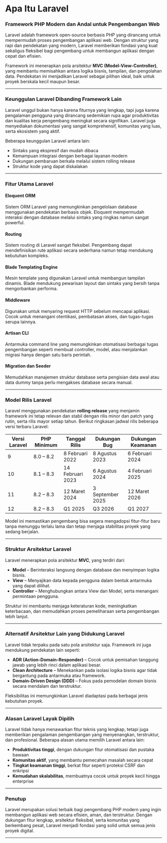 # Apa Itu Laravel

### Framework PHP Modern dan Andal untuk Pengembangan Web

Laravel adalah framework open-source berbasis PHP yang dirancang untuk mempermudah proses pengembangan aplikasi web. Dengan struktur yang rapi dan pendekatan yang modern, Laravel memberikan fondasi yang kuat sekaligus fleksibel bagi pengembang untuk membangun aplikasi dengan cepat dan efisien.

Framework ini menerapkan pola arsitektur **MVC (Model-View-Controller)**, yang membantu memisahkan antara logika bisnis, tampilan, dan pengolahan data. Pendekatan ini menjadikan Laravel sebagai pilihan ideal, baik untuk proyek berskala kecil maupun besar.

***

### Keunggulan Laravel Dibanding Framework Lain

Laravel unggul bukan hanya karena fiturnya yang lengkap, tapi juga karena pengalaman pengguna yang dirancang sedemikian rupa agar produktivitas dan kualitas kerja pengembang meningkat secara signifikan. Laravel juga menyediakan dokumentasi yang sangat komprehensif, komunitas yang luas, serta ekosistem yang aktif.

Beberapa keunggulan Laravel antara lain:

* Sintaks yang ekspresif dan mudah dibaca
* Kemampuan integrasi dengan berbagai layanan modern
* Dukungan pembaruan berkala melalui sistem rolling release
* Struktur kode yang dapat diskalakan

***

### Fitur Utama Laravel

#### Eloquent ORM

Sistem ORM Laravel yang memungkinkan pengelolaan database menggunakan pendekatan berbasis objek. Eloquent mempermudah interaksi dengan database melalui sintaks yang ringkas namun sangat powerful.

#### Routing

Sistem routing di Laravel sangat fleksibel. Pengembang dapat mendefinisikan rute aplikasi secara sederhana namun tetap mendukung kebutuhan kompleks.

#### Blade Templating Engine

Mesin template yang digunakan Laravel untuk membangun tampilan dinamis. Blade mendukung pewarisan layout dan sintaks yang bersih tanpa mengorbankan performa.

#### Middleware

Digunakan untuk menyaring request HTTP sebelum mencapai aplikasi. Cocok untuk menangani otentikasi, pembatasan akses, dan tugas-tugas serupa lainnya.

#### Artisan CLI

Antarmuka command line yang memungkinkan otomatisasi berbagai tugas pengembangan seperti membuat controller, model, atau menjalankan migrasi hanya dengan satu baris perintah.

#### Migration dan Seeder

Memudahkan manajemen struktur database serta pengisian data awal atau data dummy tanpa perlu mengakses database secara manual.

***

### Model Rilis Laravel

Laravel menggunakan pendekatan **rolling release** yang menjamin framework ini tetap relevan dan stabil dengan rilis minor dan patch yang rutin, serta rilis mayor setiap tahun. Berikut ringkasan jadwal rilis beberapa versi terbaru Laravel:

| Versi Laravel | PHP Minimum | Tanggal Rilis    | Dukungan Bug     | Dukungan Keamanan |
| ------------- | ----------- | ---------------- | ---------------- | ----------------- |
| 9             | 8.0 – 8.2   | 8 Februari 2022  | 8 Agustus 2023   | 6 Februari 2024   |
| 10            | 8.1 – 8.3   | 14 Februari 2023 | 6 Agustus 2024   | 4 Februari 2025   |
| 11            | 8.2 – 8.3   | 12 Maret 2024    | 3 September 2025 | 12 Maret 2026     |
| 12            | 8.2 – 8.3   | Q1 2025          | Q3 2026          | Q1 2027           |

Model ini memastikan pengembang bisa segera mengadopsi fitur-fitur baru tanpa menunggu terlalu lama dan tetap menjaga stabilitas proyek yang sedang berjalan.

***

### Struktur Arsitektur Laravel

Laravel menerapkan pola arsitektur **MVC**, yang terdiri dari:

* **Model** – Berinteraksi langsung dengan database dan menyimpan logika bisnis.
* **View** – Menyajikan data kepada pengguna dalam bentuk antarmuka yang dapat dilihat.
* **Controller** – Menghubungkan antara View dan Model, serta menangani permintaan pengguna.

Struktur ini membantu menjaga keteraturan kode, meningkatkan keterbacaan, dan memudahkan proses pemeliharaan serta pengembangan lebih lanjut.

***

### Alternatif Arsitektur Lain yang Didukung Laravel

Laravel tidak terpaku pada satu pola arsitektur saja. Framework ini juga mendukung pendekatan lain seperti:

* **ADR (Action-Domain-Responder)** – Cocok untuk pemisahan tanggung jawab yang lebih rinci dalam aplikasi besar.
* **Clean Architecture** – Menekankan pada isolasi logika bisnis agar tidak bergantung pada antarmuka atau framework.
* **Domain-Driven Design (DDD)** – Fokus pada pemodelan domain bisnis secara mendalam dan terstruktur.

Fleksibilitas ini memungkinkan Laravel diadaptasi pada berbagai jenis kebutuhan proyek.

***

### Alasan Laravel Layak Dipilih

Laravel tidak hanya menawarkan fitur teknis yang lengkap, tetapi juga memberikan pengalaman pengembangan yang menyenangkan, terstruktur, dan profesional. Beberapa alasan utama memilih Laravel antara lain:

* **Produktivitas tinggi**, dengan dukungan fitur otomatisasi dan pustaka bawaan
* **Komunitas aktif**, yang membantu pemecahan masalah secara cepat
* **Tingkat keamanan tinggi**, berkat fitur seperti proteksi CSRF dan enkripsi
* **Kemudahan skalabilitas**, membuatnya cocok untuk proyek kecil hingga enterprise

***

### Penutup

Laravel merupakan solusi terbaik bagi pengembang PHP modern yang ingin membangun aplikasi web secara efisien, aman, dan terstruktur. Dengan dukungan fitur lengkap, arsitektur fleksibel, serta komunitas yang berkembang pesat, Laravel menjadi fondasi yang solid untuk semua jenis proyek digital.

***
